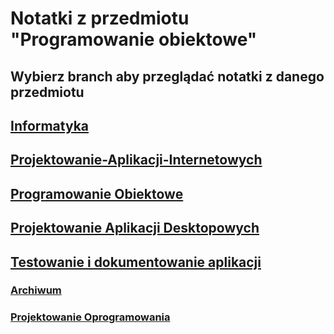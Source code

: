# Notatki z przedmiotu "Programowanie obiektowe"
## Wybierz branch aby przeglądać notatki z danego przedmiotu

## [Informatyka](https://github.com/Pawi1/t19/tree/informatyka)
## [Projektowanie-Aplikacji-Internetowych](https://github.com/Pawi1/t19/tree/projektowanie-aplikacji-internetowych)
## [Programowanie Obiektowe](https://github.com/Pawi1/t19/tree/programowanie-obiektowe)
## [Projektowanie Aplikacji Desktopowych](https://github.com/Pawi1/t19/tree/projektowanie-aplikacji-desktopowych)
## [Testowanie i dokumentowanie aplikacji](https://github.com/Pawi1/t19/tree/testowanie_i_dokumentowanie_aplikacji)
### [Archiwum](https://github.com/Pawi1/t19/tree/zarchiwizowane-z-1-klasy)
### [Projektowanie Oprogramowania](https://github.com/Pawi1/t19/tree/projektowanie-oprogramowania)
